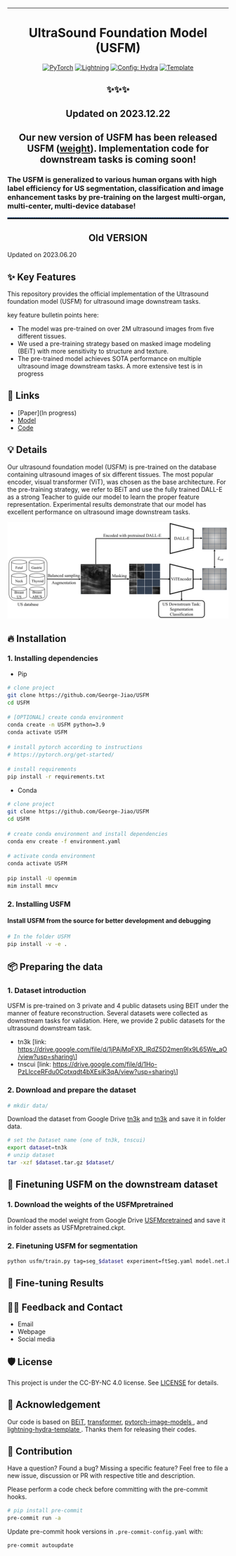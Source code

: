 ______________________________________________________________________

<div align="center">

# UltraSound Foundation Model (USFM)

<a href="https://pytorch.org/get-started/locally/"><img alt="PyTorch" src="https://img.shields.io/badge/PyTorch-ee4c2c?logo=pytorch&logoColor=white"></a>
<a href="https://pytorchlightning.ai/"><img alt="Lightning" src="https://img.shields.io/badge/-Lightning-792ee5?logo=pytorchlightning&logoColor=white"></a>
<a href="https://hydra.cc/"><img alt="Config: Hydra" src="https://img.shields.io/badge/Config-Hydra-89b8cd"></a>
<a href="https://github.com/ashleve/lightning-hydra-template"><img alt="Template" src="https://img.shields.io/badge/-Lightning--Hydra--Template-017F2F?style=flat&logo=github&labelColor=gray"></a><br>

</div>

<div align="center">

## ✨✨✨

## Updated on 2023.12.22

## **Our new version of USFM has been released USFM ([weight](<https://dl.orangedox.com/FDUUSFM>)). Implementation code for downstream tasks is coming soon!**

</div>

### The USFM is generalized to **various human organs** with **high label efficiency** for US segmentation, classification and image enhancement tasks by pre-training on the **largest multi-organ, multi-center, multi-device database!**


<hr style=" height:2px;border:none;border-top:2px dotted #185598;" />

<div align="center">

## Old VERSION
</div>
Updated on 2023.06.20

## ✨ Key Features

This repository provides the official implementation of the Ultrasound foundation model (USFM) for ultrasound image downstream tasks.

key feature bulletin points here:

- The model was pre-trained on over 2M ultrasound images from five different tissues.
- We used a pre-training strategy based on masked image modeling (BEiT) with more sensitivity to structure and texture.
- The pre-trained model achieves SOTA performance on multiple ultrasound image downstream tasks. A more extensive test is in progress

## 📌 Links

- [Paper](In progress)
- [Model]([https://](https://drive.google.com/file/d/1_L_z34LOMxwhsqWpZwJ9eOPXvk_Wwd5N/view?usp=sharing))
- [Code]([https://](https://github.com/George-Jiao/USFM))

## 💡 Details

Our ultrasound foundation model (USFM) is pre-trained on the database containing ultrasound images of six different tissues. The most popular encoder, visual transformer (ViT), was chosen as the base architecture. For the pre-training strategy, we refer to BEiT and use the fully trained DALL-E as a strong Teacher to guide our model to learn the proper feature representation. Experimental results demonstrate that our model has excellent performance on ultrasound image downstream tasks.

![USFM](img/USFMFramework.png)

## 🔥 Installation

### 1. Installing dependencies

- Pip

```bash
# clone project
git clone https://github.com/George-Jiao/USFM
cd USFM

# [OPTIONAL] create conda environment
conda create -n USFM python=3.9
conda activate USFM

# install pytorch according to instructions
# https://pytorch.org/get-started/

# install requirements
pip install -r requirements.txt
```

- Conda

```bash
# clone project
git clone https://github.com/George-Jiao/USFM
cd USFM

# create conda environment and install dependencies
conda env create -f environment.yaml

# activate conda environment
conda activate USFM

pip install -U openmim
mim install mmcv
```

### 2. Installing USFM

#### Install USFM from the source for better development and debugging

```bash
# In the folder USFM
pip install -v -e .
```

## 📦️ Preparing the data

### 1. Dataset introduction

USFM is pre-trained on 3 private and 4 public datasets using BEIT under the manner of feature reconstruction. Several datasets were collected as downstream tasks for validation. Here, we provide 2 public datasets for the ultrasound downstream task.

- tn3k \[link: <https://drive.google.com/file/d/1jPAjMqFXR_lRdZ5D2men9Ix9L65We_aO/view?usp=sharing\>]
- tnscui \[link: <https://drive.google.com/file/d/1Ho-PzLlcceRFdu0Cotxqdt4bXEsiK3qA/view?usp=sharing\>]

### 2. Download and prepare the dataset

```bash
# mkdir data/
```

Download the dataset from Google Drive [tn3k](https://drive.google.com/file/d/1jPAjMqFXR_lRdZ5D2men9Ix9L65We_aO/view?usp=sharing) and [tn3k](tnscui) and save it in folder data.

```bash
# set the Dataset name (one of tn3k, tnscui)
export dataset=tn3k
# unzip dataset
tar -xzf $dataset.tar.gz $dataset/
```

## 🚀 Finetuning USFM on the downstream dataset

### 1. Download the weights of the USFMpretrained

Download the model weight from Google Drive [USFMpretrained](https://drive.google.com/file/d/1_L_z34LOMxwhsqWpZwJ9eOPXvk_Wwd5N/view?usp=sharing) and save it in folder assets as USFMpretrained.ckpt.

### 2. Finetuning USFM for segmentation

```bash
python usfm/train.py tag=seg_$dataset experiment=ftSeg.yaml model.net.backbone.pretrained=assets/USFMpretrained.ckpt data=$dataset data="{batch_size:40, num_workers:4}" trainer="{devices:[0,1], strategy:ddp}"
```

## 📝 Fine-tuning Results

## 🙋‍♀️ Feedback and Contact

- Email
- Webpage
- Social media

## 🛡️ License

This project is under the CC-BY-NC 4.0 license. See [LICENSE](LICENSE) for details.

## 🙏 Acknowledgement

Our code is based on [BEiT](https://github.com/microsoft/unilm), [transformer](https://github.com/huggingface/transformers), [pytorch-image-models
](https://github.com/huggingface/pytorch-image-models), and [lightning-hydra-template
](https://github.com/ashleve/lightning-hydra-template). Thanks them for releasing their codes.

## 💚 Contribution

Have a question? Found a bug? Missing a specific feature? Feel free to file a new issue, discussion or PR with respective title and description.

Please perform a code check before committing with the pre-commit hooks.

```bash
# pip install pre-commit
pre-commit run -a
```

Update pre-commit hook versions in `.pre-commit-config.yaml` with:

```bash
pre-commit autoupdate
```
